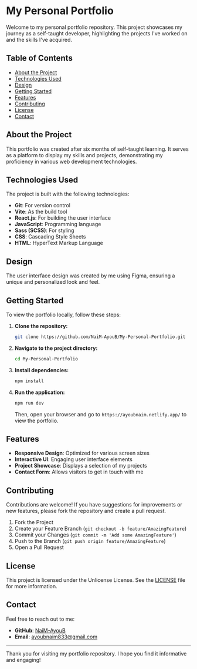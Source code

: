 
# My Personal Portfolio

Welcome to my personal portfolio repository. This project showcases my journey as a self-taught developer, highlighting the projects I've worked on and the skills I've acquired.

## Table of Contents

- [About the Project](#about-the-project)
- [Technologies Used](#technologies-used)
- [Design](#design)
- [Getting Started](#getting-started)
- [Features](#features)
- [Contributing](#contributing)
- [License](#license)
- [Contact](#contact)

## About the Project

This portfolio was created after six months of self-taught learning. It serves as a platform to display my skills and projects, demonstrating my proficiency in various web development technologies.

## Technologies Used

The project is built with the following technologies:

- **Git**: For version control
- **Vite**: As the build tool
- **React.js**: For building the user interface
- **JavaScript**: Programming language
- **Sass (SCSS)**: For styling
- **CSS**: Cascading Style Sheets
- **HTML**: HyperText Markup Language

## Design

The user interface design was created by me using Figma, ensuring a unique and personalized look and feel.

## Getting Started

To view the portfolio locally, follow these steps:

1. **Clone the repository:**

   ```bash
   git clone https://github.com/NaiM-AyouB/My-Personal-Portfolio.git
   ```

2. **Navigate to the project directory:**

   ```bash
   cd My-Personal-Portfolio
   ```

3. **Install dependencies:**

   ```bash
   npm install
   ```

4. **Run the application:**

   ```bash
   npm run dev
   ```

   Then, open your browser and go to `https://ayoubnaim.netlify.app/` to view the portfolio.

## Features

- **Responsive Design**: Optimized for various screen sizes
- **Interactive UI**: Engaging user interface elements
- **Project Showcase**: Displays a selection of my projects
- **Contact Form**: Allows visitors to get in touch with me

## Contributing

Contributions are welcome! If you have suggestions for improvements or new features, please fork the repository and create a pull request.

1. Fork the Project
2. Create your Feature Branch (`git checkout -b feature/AmazingFeature`)
3. Commit your Changes (`git commit -m 'Add some AmazingFeature'`)
4. Push to the Branch (`git push origin feature/AmazingFeature`)
5. Open a Pull Request

## License

This project is licensed under the Unlicense License. See the [LICENSE](LICENSE) file for more information.

## Contact

Feel free to reach out to me:

- **GitHub**: [NaiM-AyouB](https://github.com/NaiM-AyouB)
- **Email**: [ayoubnaim833@gmail.com](mailto:ayoubnaim833@gmail.com)

---

Thank you for visiting my portfolio repository. I hope you find it informative and engaging!
